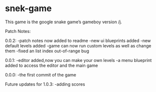 # snek-game
This game is the google snake game’s gameboy version /j. 

Patch Notes:

0.0.2:
  -patch notes now added to readme
  -new ui blueprints added
  -new default levels added
  -game can now run custom levels as well as change them
  -fixed an list index out-of-range bug
  
0.0.1:
  -editor added,now you can make your own levels
  -a menu blueprint added to access the editor and the main game
 
0.0.0:
  -the first commit of the game
  
 Future updates for 1.0.3:
  -adding scores
